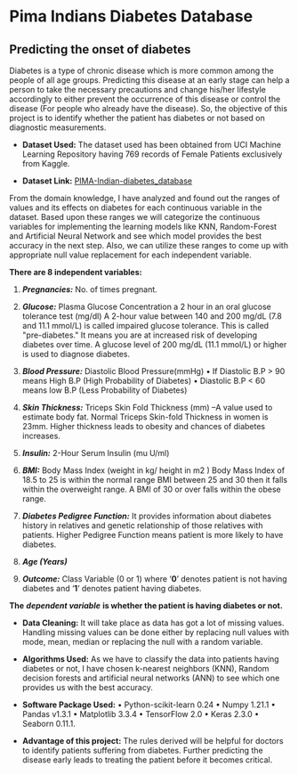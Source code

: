 # Pima Indians Diabetes Database
## Predicting the onset of diabetes

Diabetes is a type of chronic disease which is more common among the people of all age groups. Predicting this disease at an early stage can help a person to take the necessary precautions and change his/her lifestyle accordingly to either prevent the occurrence of this disease or control the disease (For people who already have the disease).
So, the objective of this project is to identify whether the patient has diabetes or not based on diagnostic measurements.

* **Dataset Used:** The dataset used has been obtained from UCI Machine Learning Repository having 769 records of Female Patients exclusively from Kaggle.

* **Dataset Link:**  [PIMA-Indian-diabetes_database](https://www.kaggle.com/uciml/pima-indians-diabetes-database)

From the domain knowledge, I have analyzed and found out the ranges of values and its effects on diabetes for each continuous variable in the dataset. Based upon these ranges we will categorize the continuous variables for implementing the learning models like KNN, Random-Forest and Artificial Neural Network and see which model provides the best accuracy in the next step. Also, we can utilize these ranges to come up with appropriate null value replacement for each independent variable.

**There are 8 independent variables:**
1.	***Pregnancies:*** No. of times pregnant.

2.	***Glucose:*** Plasma Glucose Concentration a 2 hour in an oral glucose tolerance test (mg/dl)
A 2-hour value between 140 and 200 mg/dL (7.8 and 11.1 mmol/L) is called impaired glucose tolerance. This is called "pre-diabetes." It means you are at increased risk of developing diabetes over time. A glucose level of 200 mg/dL (11.1 mmol/L) or higher is used to diagnose diabetes.

3.	***Blood Pressure:***  Diastolic Blood Pressure(mmHg) 
•	If Diastolic B.P > 90 means High B.P (High Probability of Diabetes) 
•	Diastolic B.P < 60 means low B.P (Less Probability of Diabetes)

4.	***Skin Thickness:*** Triceps Skin Fold Thickness (mm) –A value used to estimate body fat. Normal Triceps Skin-fold Thickness in women is 23mm. Higher thickness leads to obesity and chances of diabetes increases.

5.	***Insulin:*** 2-Hour Serum Insulin (mu U/ml)


6.  ***BMI:*** Body Mass Index (weight in kg/ height in m2 ) Body Mass Index of 18.5 to 25 is within the normal range BMI between 25 and 30 then it falls within the overweight range. A BMI of 30 or over falls within the obese range.

7.	***Diabetes Pedigree Function:*** It provides information about diabetes history in relatives and genetic relationship of those relatives with patients. Higher Pedigree Function means patient is more likely to have diabetes.

8.	***Age (Years)***

9.	***Outcome:*** Class Variable (0 or 1) where ‘**0**’ denotes patient is not having diabetes and ‘**1**’ denotes patient having diabetes.

**The** ***dependent variable*** **is whether the patient is having diabetes or not.**

* **Data Cleaning:** It will take place as data has got a lot of missing values. Handling missing values can be done either by replacing null values with mode, mean, median or replacing the null with a random variable.


* **Algorithms Used:**  As we have to classify the data into patients having diabetes or not, I have chosen k-nearest neighbors (KNN), Random decision forests and artificial neural networks (ANN) to see which one provides us with the best accuracy.

* **Software Package Used:** 
•	Python-scikit-learn 0.24
•	Numpy 1.21.1
•	Pandas v1.3.1 
•	Matplotlib 3.3.4 
•	TensorFlow 2.0 
•	Keras 2.3.0
•	Seaborn 0.11.1.

* **Advantage of this project:** The rules derived will be helpful for doctors to identify patients suffering from diabetes. Further predicting the disease early leads to treating the patient before it becomes critical.


